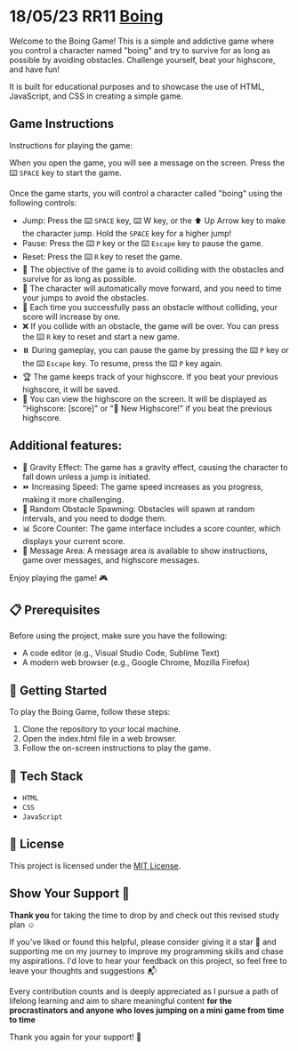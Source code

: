 # 18/05/23 RR11 [Boing](https://i.pinimg.com/originals/fb/63/bd/fb63bda15134fde6da4e5fb9ef15b842.gif)

Welcome to the Boing Game! This is a simple and addictive game where you control a character named "boing" and try to survive for as long as possible by avoiding obstacles. Challenge yourself, beat your highscore, and have fun!

It is built for educational purposes and to showcase the use of HTML, JavaScript, and CSS in creating a simple game.
## Game Instructions

Instructions for playing the game:

When you open the game, you will see a message on the screen. Press the ⌨️ `SPACE` key to start the game.

Once the game starts, you will control a character called "boing" using the following controls:
   - Jump: Press the ⌨️ ``SPACE`` key, ⌨️ W key, or the ⬆️ Up Arrow key to make the character jump. Hold the `SPACE` key for a higher jump!
   - Pause: Press the ⌨️ `P` key or the ⌨️ `Escape` key to pause the game.
   - Reset: Press the ⌨️ `R` key to reset the game.
- 🎯 The objective of the game is to avoid colliding with the obstacles and survive for as long as possible.
- 🏃 The character will automatically move forward, and you need to time your jumps to avoid the obstacles.
- 🔢 Each time you successfully pass an obstacle without colliding, your score will increase by one.
- ❌ If you collide with an obstacle, the game will be over. You can press the ⌨️ `R` key to reset and start a new game.
- ⏸️ During gameplay, you can pause the game by pressing the ⌨️ `P` key or the ⌨️ `Escape` key. To resume, press the ⌨️ `P` key again.
- 🏆 The game keeps track of your highscore. If you beat your previous highscore, it will be saved.
- 🥇 You can view the highscore on the screen. It will be displayed as "Highscore: [score]" or "🎉 New Highscore!" if you beat the previous highscore.

## Additional features:

- 🌌 Gravity Effect: The game has a gravity effect, causing the character to fall down unless a jump is initiated.
- ⏩ Increasing Speed: The game speed increases as you progress, making it more challenging.
- 🚧 Random Obstacle Spawning: Obstacles will spawn at random intervals, and you need to dodge them.
- 📊 Score Counter: The game interface includes a score counter, which displays your current score.
- 📜 Message Area: A message area is available to show instructions, game over messages, and highscore messages.

Enjoy playing the game! 🎮

## 📋 Prerequisites

Before using the project, make sure you have the following:

- A code editor (e.g., Visual Studio Code, Sublime Text)
- A modern web browser (e.g., Google Chrome, Mozilla Firefox)

## 🔢 Getting Started
To play the Boing Game, follow these steps:

1. Clone the repository to your local machine.
2. Open the index.html file in a web browser.
3. Follow the on-screen instructions to play the game.
## 📂 Tech Stack
- `HTML`
- `CSS`
- `JavaScript`

## 📄 License

This project is licensed under the [MIT License](LICENSE).

## Show Your Support 🤝

<b> Thank you </b> for taking the time to drop by and check out this revised study plan ☺️

If you've liked or found this helpful, please consider giving it a star 🌟 and supporting me on my journey to improve my programming skills and chase my aspirations. I'd love to hear your feedback on this project, so feel free to leave your thoughts and suggestions 📬

Every contribution counts and is deeply appreciated as I pursue a path of lifelong learning and aim to share meaningful content <b> for the procrastinators and anyone who loves jumping on a mini game from time to time </b>

Thank you again for your support! 🙏
